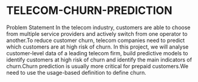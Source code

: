 # TELECOM-CHURN-PREDICTION

Problem Statement
In the telecom industry, customers are able to choose from multiple service providers and actively switch from one operator to another.To reduce customer churn, telecom companies need to predict which customers are at high risk of churn. In this project, we will analyse customer-level data of a leading telecom firm, build predictive models to identify customers at high risk of churn and identify the main indicators of churn.Churn prediction is usually more critical for prepaid customers.We need to use the usage-based definition to define churn.
